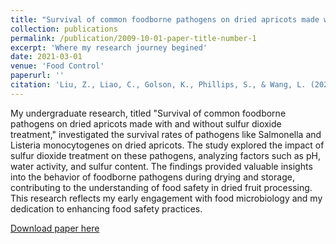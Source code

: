 ```yaml
---
title: "Survival of common foodborne pathogens on dried apricots made with and without sulfur dioxide treatment"
collection: publications
permalink: /publication/2009-10-01-paper-title-number-1
excerpt: 'Where my research journey begined'
date: 2021-03-01
venue: 'Food Control'
paperurl: ''
citation: 'Liu, Z., Liao, C., Golson, K., Phillips, S., & Wang, L. (2021). Survival of common foodborne pathogens on dried apricots made with and without sulfur dioxide treatment. Food Control, 121, 107569.'
---
```

My undergraduate research, titled "Survival of common foodborne pathogens on dried apricots made with and without sulfur dioxide treatment," investigated the survival rates of pathogens like Salmonella and Listeria monocytogenes on dried apricots. The study explored the impact of sulfur dioxide treatment on these pathogens, analyzing factors such as pH, water activity, and sulfur content. The findings provided valuable insights into the behavior of foodborne pathogens during drying and storage, contributing to the understanding of food safety in dried fruit processing. This research reflects my early engagement with food microbiology and my dedication to enhancing food safety practices.

[Download paper here](https://drive.google.com/file/d/1NKahF4q43ahBDtGTsPBu-Je0PHRcUyHz/view)

